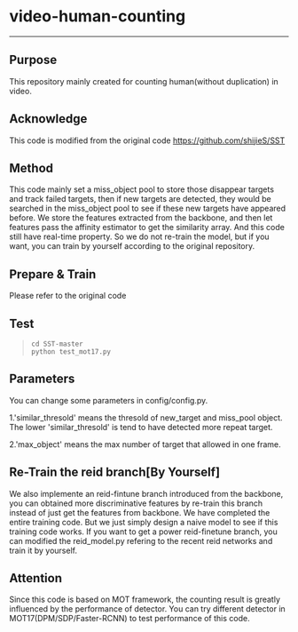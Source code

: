 # video-human-counting
---

## Purpose
This repository mainly created for counting human(without duplication) in video.

## Acknowledge
This code is modified from the original code https://github.com/shijieS/SST

## Method
This code mainly set a miss_object pool to store those disappear targets and track failed targets, then if new targets are detected, they would be searched in the miss_object pool to see if these new targets have appeared before. We store the features extracted from the backbone, and then let features pass the affinity estimator to get the similarity array. And this code still have real-time property. So we do not re-train the model, but if you want, you can train by yourself according to the original repository.

## Prepare & Train
Please refer to the original code

## Test
> ```shell
>cd SST-master
>python test_mot17.py
>```

## Parameters
You can change some parameters in config/config.py.

1.'similar_thresold' means the thresold of new_target and miss_pool object. The lower 'similar_thresold' is tend to have detected more repeat target.

2.'max_object' means the max number of target that allowed in one frame.

## Re-Train the reid branch[By Yourself]
We also implemente an reid-fintune branch introduced from the backbone, you can obtained more discriminative features by re-train this branch instead of just get the features from backbone. We have completed the entire training code. But we just simply design a naive model to see if this training code works. If you want to get a power reid-finetune branch, you can modified the reid_model.py refering to the recent reid networks and train it by yourself.

## Attention
Since this code is based on MOT framework, the counting result is greatly influenced by the performance of detector. You can try different detector in MOT17(DPM/SDP/Faster-RCNN) to test performance of this code.
